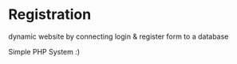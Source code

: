 # Registration
dynamic website by connecting login &amp; register form to a database 


Simple PHP System :)
